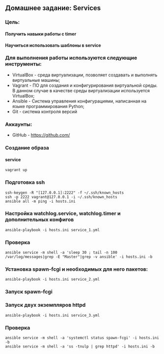 ## Домашнее задание: Services
### Цель:
#### Получить навыки работы с timer
#### Научиться использовать шаблоны в service

### Для выполнения работы используются следующие инструменты:
- VirtualBox - среда виртуализации, позволяет создавать и выполнять виртуальные машины;
- Vagrant - ПО для создания и конфигурирования виртуальной среды. В данном случае в качестве среды виртуализации используется VirtualBox;
- Ansible - Система управления конфигурациями, написанная на языке программирования Python;
- Git - система контроля версий

### Аккаунты:
- GitHub - https://github.com/

### Создание образа
#### service
```
vagrant up
```
### Подготовка ssh 
```
ssh-keygen -R "[127.0.0.1]:2222" -f ~/.ssh/known_hosts
ssh -p 2222 vagrant@127.0.0.1 -i ~/.ssh/known_hosts
ansible all -m ping -i hosts.ini
```
### Настройка watchlog.service, watchlog.timer и дополнительных конфигов
```
ansible-playbook -i hosts.ini service_1.yml
```
### Проверка
```
ansible service -m shell -a 'sleep 30 ; tail -n 100 /var/log/messages|grep -E "Master"|grep -v ansible' -i hosts.ini -b
```
### Установка spawn-fcgi и необходимых для него пакетов:
```
ansible-playbook -i hosts.ini service_2.yml
```
### Запуск spawn-fcgi
### Запуск двух экземпляров httpd
```
ansible-playbook -i hosts.ini service_3.yml
```
### Проверка
```
ansible service -m shell -a 'systemctl status spawn-fcgi' -i hosts.ini -b
ansible service -m shell -a 'ss -tnulp | grep httpd' -i hosts.ini -b
```
